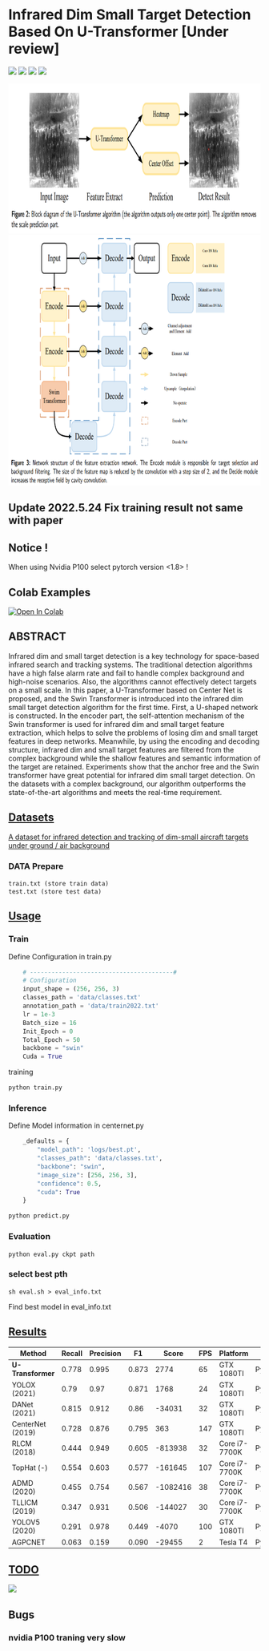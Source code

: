 # Infrared Dim Small Target Detection Based On U-Transformer [Under review]

![](https://img.shields.io/badge/Python-3.8%2B-red)
![](https://img.shields.io/badge/Pytorch-1.10%2B-brightgreen)
![](https://img.shields.io/badge/Vision_Transformer-brightgreen)
![](https://img.shields.io/badge/Infrared_Small_Dim_Target_Detection-yellow)

<img src="./src/fig2.png" width = "8000" height = "300"/>
<img src="./src/fig3.png" width = "800" height = "500"  align=center/>

## Update 2022.5.24 Fix training result not same with paper 

## Notice !

When using Nvidia P100 select pytorch version <1.8> !


## Colab Examples

<a href="https://colab.research.google.com/drive/12ZQ8l3WUMVgA4Qfa6tTTUdobnyhRftcG?usp=sharing"><img src="https://colab.research.google.com/assets/colab-badge.svg" alt="Open In Colab"></a>



## ABSTRACT

Infrared dim and small target detection is a key technology for space-based infrared search and tracking systems. The traditional detection algorithms have a high false alarm rate and fail to handle complex background and high-noise scenarios. Also, the algorithms cannot effectively detect targets on a small scale. In this paper, a U-Transformer based on Center Net is proposed, and the Swin Transformer is introduced into the infrared dim small target detection algorithm for the first time. First, a U-shaped network is constructed. In the encoder part, the self-attention mechanism of the Swin transformer is used for infrared dim and small target feature extraction, which helps to solve the problems of losing dim and small target features in deep networks. Meanwhile, by using the encoding and decoding structure, infrared dim and small target features are filtered from the complex background while the shallow features and semantic information of the target are retained. Experiments show that the anchor free and the Swin transformer have great potential for infrared dim small target detection. On the datasets with a complex background, our algorithm outperforms the state-of-the-art algorithms and meets the real-time requirement.

## [Datasets](#Infrared-Dim-Small-Target-Detection-Based-On-U-Transformer)

[A dataset for infrared detection and tracking of dim-small aircraft targets under ground / air background](http://www.csdata.org/p/387/)

### DATA Prepare

```text
train.txt (store train data)
test.txt (store test data)
```


## [Usage](#Infrared-Dim-Small-Target-Detection-Based-On-U-Transformer)

### Train

Define Configuration in train.py
```python 
    # ----------------------------------------#
    # Configuration
    input_shape = (256, 256, 3)
    classes_path = 'data/classes.txt'
    annotation_path = 'data/train2022.txt'
    lr = 1e-3
    Batch_size = 16
    Init_Epoch = 0
    Total_Epoch = 50
    backbone = "swin"
    Cuda = True
```
training
```Python
python train.py
```
### Inference

Define Model information in centernet.py
```python
    _defaults = {
        "model_path": 'logs/best.pt',
        "classes_path": 'data/classes.txt',
        "backbone": "swin",
        "image_size": [256, 256, 3],
        "confidence": 0.5,
        "cuda": True
    }
```

```python
python predict.py
```
### Evaluation

```shell
python eval.py ckpt path
```
### select best pth
```shell
sh eval.sh > eval_info.txt
```
Find best model in eval_info.txt

## [Results](#Infrared-Dim-Small-Target-Detection-Based-On-U-Transformer)

| Method               | Recall | Precision | F1    | Score    | FPS | Platform      | Language      |
|----------------------|--------|-----------|-------|----------|-----|---------------|---------------|
| **U-Transformer** | 0.778  | 0.995     | 0.873 | 2774     | 65  | GTX 1080TI    | Python        |
| YOLOX (2021)         | 0.79   | 0.97      | 0.871 | 1768     | 24  | GTX 1080TI    | Python        |
| DANet (2021)         | 0.815  | 0.912     | 0.86  | -34031   | 32  | GTX 1080TI    | Python        |
| CenterNet (2019)     | 0.728  | 0.876     | 0.795 | 363      | 147 | GTX 1080TI    | Python        |
| RLCM (2018)          | 0.444  | 0.949     | 0.605 | -813938  | 32  | Core i7-7700K | Python+Matlab |
| TopHat (-)           | 0.554  | 0.603     | 0.577 | -161645  | 107 | Core i7-7700K | Python+Matlab |
| ADMD (2020)          | 0.455  | 0.754     | 0.567 | -1082416 | 38  | Core i7-7700K | Python+Matlab |
| TLLICM (2019)        | 0.347  | 0.931     | 0.506 | -144027  | 30  | Core i7-7700K | Python+Matlab |
| YOLOV5 (2020)        | 0.291  | 0.978     | 0.449 | -4070    | 100 | GTX 1080TI    | Python        |
| AGPCNET              | 0.063  | 0.159     | 0.090 | -29455   |  2  | Tesla T4      | Python        |
## [TODO](#Infrared-Dim-Small-Target-Detection-Based-On-U-Transformer)

![](https://img.shields.io/badge/TensorRT_Deploy-blue)

## Bugs 
### nvidia P100 traning very slow




